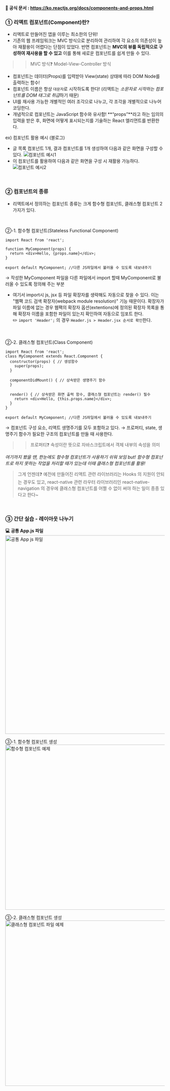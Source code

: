 **🌟 공식 문서 : https://ko.reactjs.org/docs/components-and-props.html**

### ① 리액트 컴포넌트(Component)란?
- 리액트로 만들어진 앱을 이루는 최소한의 단위!
- 기존의 웹 프레임워크는 MVC 방식으로 분리하여 관리하여 각 요소의 의존성이 높아 재활용이 어렵다는 단점이 있었다. 반면 컴포넌트는 **MVC의 뷰를 독립적으로 구성하여 재사용을 할 수 있고** 이를 통해 새로운 컴포넌트를 쉽게 만들 수 있다.
>> MVC 방식❓ Model-View-Controller 방식
- 컴포넌트는 데이터(Props)를 입력받아 View(state) 상태에 따라 DOM Node를 출력하는 함수!
- 컴포넌트 이름은 항상 `대문자`로 시작하도록 한다! (리액트는 *소문자로 시작하는 컴포넌트를 DOM 태그로 취급*하기 때문)
- UI를 재사용 가능한 개별적인 여러 조각으로 나누고, 각 조각을 개별적으로 나누어 코딩한다.
- 개념적으로 컴포넌트는 JavaScript 함수와 유사함! **“props”**라고 하는 임의의 입력을 받은 후, 화면에 어떻게 표시되는지를 기술하는 React 엘리먼트를 반환한다.

ex) 컴포넌트 활용 예시 (블로그)
- 글 목록 컴포넌트 1개, 결과 컴포넌트를 1개 생성하여 다음과 같은 화면을 구성할 수 있다. 
![컴포넌트 예시1](https://user-images.githubusercontent.com/68318945/164022509-af1d7fce-2c04-4f92-aa19-3659c10e473c.png)
- 이 컴포넌트를 활용하여 다음과 같은 화면을 구성 시 재활용 가능하다.
![컴포넌트 예시2](https://user-images.githubusercontent.com/68318945/164022527-3df2a9f1-67cb-4f7f-92fe-89cc7caecded.png)
<br>

### ② 컴포넌트의 종류
- 리액트에서 정의하는 컴포넌트 종류는 크게 함수형 컴포넌트, 클래스형 컴포넌트 2가지가 있다.
<br>

②-1. 함수형 컴포넌트(Stateless Functional Component)
```
import React from 'react'; 

function MyComponent(props) { 
  return <div>Hello, {props.name}</div>; 
} 

export default MyComponent; //다른 JS파일에서 불러올 수 있도록 내보내주기
```
→ 작성한 MyComponent 파일을 다른 파일에서 import 할때 MyComponent로 불러올 수 있도록 정의해 주는 부분
- 여기서 import시 js, jsx 등 파일 확장자를 생략해도 자동으로 찾을 수 있다. 이는 "웹팩 코드 검색 확장자(webpack module resolution)" 기능 때문이다. 확장자가 파일 이름에 없는 경우 웹팩의 확장자 옵션(extentions)에 정의된 확장자 목록을 통해 확장자 이름을 포함한 파일이 있는지 확인하여 자동으로 임포트 한다. <br>
✏️ `import 'Header';` 의 경우 `Header.js > Header.jsx 순서로 확인`한다.
<br>

②-2. 클래스형 컴포넌트(Class Component)
```
import React from 'react'; 
class MyComponent extends React.Component { 
  constructor(props) { // 생성함수 
    super(props); 
  } 
  
  componentDidMount() { // 상속받은 생명주기 함수 
  } 
  
  render() { // 상속받은 화면 출력 함수, 클래스형 컴포넌트는 render() 필수
    return <div>Hello, {this.props.name}</div>; 
  } 
} 

export default MyComponent; //다른 JS파일에서 불러올 수 있도록 내보내주기
```
→ 컴포넌트 구성 요소, 리액트 생명주기를 모두 포함하고 있다.
→ 프로퍼티, state, 생명주기 함수가 필요한 구조의 컴포넌트를 만들 때 사용한다.
>> 프로퍼티❓ 속성이란 뜻으로 자바스크립트에서 객체 내부의 속성을 의미

*여기까지 봤을 땐, 한눈에도 함수형 컴포넌트가 사용하기 쉬워 보임 but! 함수형 컴포넌트로 하지 못하는 작업을 처리할 때가 있는데 이때 클래스형 컴포넌트를 활용!*
> 그게 언젠데❓ 예전에 만들어진 리액트 관련 라이브러리는 Hooks 의 지원이 안되는 경우도 있고, react-native 관련 라우터 라이브러리인 react-native-navigation 의 경우에 클래스형 컴포넌트를 어쩔 수 없이 써야 하는 일이 종종 있다고 한다~
<br>

### ③ 간단 실습 - 레이아웃 나누기
**💻 공통 App.js 파일** <br>
<img width="628" alt="공통 App js 파일" src="https://user-images.githubusercontent.com/68318945/164038904-5d5cfae9-3eec-42b9-a570-2e6b21b35f7d.png"> 
<br>

③-1. 함수형 컴포넌트 생성 <br>
<img width="522" alt="함수형 컴포넌트 예제" src="https://user-images.githubusercontent.com/68318945/164039634-ce30d056-4010-48d7-b274-2fe028314b36.png">
<br>

③-2. 클래스형 컴포넌트 생성 <br>
<img width="523" alt="클래스형 컴포넌트 파일 예제" src="https://user-images.githubusercontent.com/68318945/164038928-9fae7056-3f5e-43de-9e8f-43e7bf8963d2.png">
